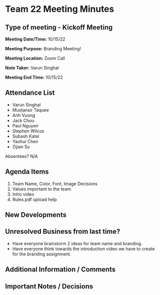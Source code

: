 # Team 22 Meeting Minutes
## Type of meeting - Kickoff Meeting

**Meeting Date/Time:**   10/15/22

**Meeting Purpose:**   Branding Meeting!

**Meeting Location:**   Zoom Call

**Note Taker:** Varun Singhal

**Meeting End Time:** 10/15/22 

## Attendance List
- Varun Singhal
- Mustansir Taquee
- Anh Vuong
- Jack Chou
- Paul Nguyen
- Stephen Wilcox
- Subash Katel
- Yaohui Chen   
- Zijian Su
  
Absentees?
N/A

## Agenda Items 
1. Team Name, Color, Font, Image Decisions
2. Values important to the team
3. Intro video
4. Rules.pdf upload help

## New Developments


## Unresolved Business from last time?
- Have everyone brainstorm 2 ideas for team name and branding.
- Have everyone think towards the introduction video we have to create for the branding assignment.

## Additional Information / Comments


## Important Notes / Decisions



